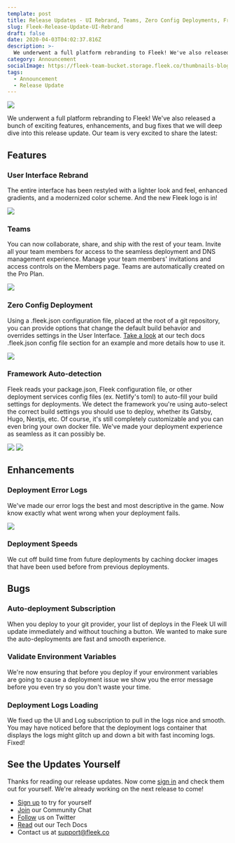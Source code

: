 ```yaml
---
template: post
title: Release Updates - UI Rebrand, Teams, Zero Config Deployments, Framework Auto-detection, and more!
slug: Fleek-Release-Update-UI-Rebrand
draft: false
date: 2020-04-03T04:02:37.816Z
description: >-
  We underwent a full platform rebranding to Fleek! We've also released a bunch of exciting features, enhancements, and bug fixes that we will deep dive into this release update.
category: Announcement
socialImage: https://fleek-team-bucket.storage.fleek.co/thumbnails-blog/Release-Update-UI-rebrand.png
tags:
  - Announcement
  - Release Update
---
```


![](https://fleek-team-bucket.storage.fleek.co/thumbnails-blog/Release-Update-UI-rebrand.png)

We underwent a full platform rebranding to Fleek! We've also released a bunch of exciting features, enhancements, and bug fixes that we will deep dive into this release update. Our team is very excited to share the latest:

## Features

### User Interface Rebrand
The entire interface has been restyled with a lighter look and feel, enhanced gradients, and a modernized color scheme. And the new Fleek logo is in!

![](./media/Rebrand-release/UserInterfaceRebrand.png)

### Teams
You can now collaborate, share, and ship with the rest of your team. Invite all your team members for access to the seamless deployment and DNS management experience. Manage your team members' invitations and access controls on the Members page. Teams are automatically created on the Pro Plan.

![](./media/Rebrand-release/Teams.png)

### Zero Config Deployment

Using a .fleek.json configuration file, placed at the root of a git repository, you can provide options that change the default build behavior and overrides settings in the User Interface. [Take a look](https://docs.fleek.co/hosting/build-configurations) at our tech docs .fleek.json config file section for an example and more details how to use it.

![](./media/Rebrand-release/DeploymentConfigFile.png)

### Framework Auto-detection 

Fleek reads your package.json, Fleek configuration file, or other deployment services config files (ex. Netlify's toml) to auto-fill your build settings for deployments. We detect the framework you're using auto-select the correct build settings you should use to deploy, whether its Gatsby, Hugo, Nextjs, etc. Of course, it's still completely customizable and you can even bring your own docker file. We've made your deployment experience as seamless as it can possibly be.

![](./media/Rebrand-release/frameworkDropdown.png)
![](./media/Rebrand-release/GatsbyPrefilledSettings.png)


## Enhancements

### Deployment Error Logs
We've made our error logs the best and most descriptive in the game. Now know exactly what went wrong when your deployment fails. 

![](./media/Rebrand-release/errorLogs.jpg)

### Deployment Speeds
We cut off build time from future deployments by caching docker images that have been used before from previous deployments.

## Bugs

### Auto-deployment Subscription
When you deploy to your git provider, your list of deploys in the Fleek UI will update immediately and without touching a button. We wanted to make sure the auto-deployments are fast and smooth experience.

### Validate Environment Variables
We're now ensuring that before you deploy if your environment variables are going to cause a deployment issue we show you the error message before you even try so you don't waste your time.

### Deployment Logs Loading 
We fixed up the UI and Log subscription to pull in the logs nice and smooth. You may have noticed before that the deployment logs container that displays the logs might glitch up and down a bit with fast incoming logs. Fixed!

## See the Updates Yourself

Thanks for reading our release updates. Now come [sign in](https://app.fleek.co) and check them out for yourself. We're already working on the next release to come!

* [Sign up](https://app.fleek.co) to try for yourself
* [Join](https://join.slack.com/t/fleek-public/shared_invite/zt-bxna7y1d-PbVdut4rgHt5jM6Zjg9g9A) our Community Chat
* [Follow](https://twitter.com/FleekHQ) us on Twitter
* [Read](https://docs.fleek.co/) out our Tech Docs
* Contact us at support@fleek.co 


